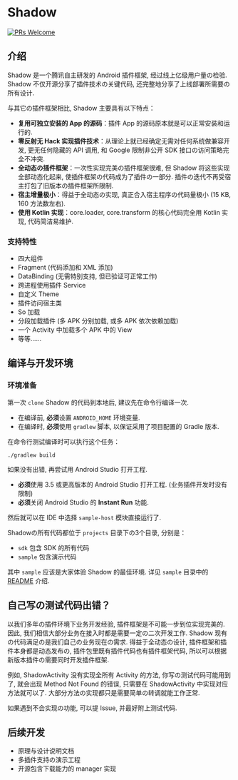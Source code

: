 # Shadow

[![PRs Welcome](https://img.shields.io/badge/PRs-welcome-brightgreen.svg?style=flat-square)](http://makeapullrequest.com)

## 介绍
Shadow 是一个腾讯自主研发的 Android 插件框架, 经过线上亿级用户量の检验. 
Shadow 不仅开源分享了插件技术の关键代码, 还完整地分享了上线部署所需要の所有设计. 

与其它の插件框架相比, Shadow 主要具有以下特点：

* **复用可独立安装的 App 的源码**：插件 App 的源码原本就是可以正常安装和运行的. 
* **零反射无 Hack 实现插件技术**：从理论上就已经确定无需对任何系统做兼容开发, 更无任何隐藏的 API 调用, 和 Google 限制非公开 SDK 接口の访问策略完全不冲突. 
* **全动态の插件框架**：一次性实现完美の插件框架很难, 但 Shadow 将这些实现全部动态化起来, 使插件框架の代码成为了插件の一部分. 插件の迭代不再受宿主打包了旧版本の插件框架所限制. 
* **宿主增量极小**：得益于全动态の实现, 真正合入宿主程序の代码量极小 (15 KB, 160 方法数左右). 
* **使用 Kotlin 实现**：core.loader, core.transform 的核心代码完全用 Kotlin 实现, 代码简洁易维护. 

### 支持特性
* 四大组件
* Fragment (代码添加和 XML 添加)
* DataBinding (无需特别支持, 但已验证可正常工作)
* 跨进程使用插件 Service
* 自定义 Theme
* 插件访问宿主类
* So 加载
* 分段加载插件 (多 APK 分别加载, 或多 APK 依次依赖加载)
* 一个 Activity 中加载多个 APK 中的 View
* 等等……

## 编译与开发环境

### 环境准备
第一次 `clone` Shadow 的代码到本地后, 建议先在命令行编译一次. 

* 在编译前, **必须**设置 `ANDROID_HOME` 环境变量. 
* 在编译时, **必须**使用 `gradlew` 脚本, 以保证采用了项目配置的 Gradle 版本. 

在命令行测试编译时可以执行这个任务：
```
./gradlew build
```

如果没有出错, 再尝试用 Android Studio 打开工程. 

* **必须**使用 3.5 或更高版本的 Android Studio 打开工程. (业务插件开发时没有限制)
* **必须**关闭 Android Studio 的 **Instant Run** 功能. 

然后就可以在 IDE 中选择 `sample-host` 模块直接运行了. 

Shadowの所有代码都位于 `projects` 目录下の3个目录, 分别是：

* `sdk` 包含 SDK 的所有代码
* `sample` 包含演示代码

其中 `sample` 应该是大家体验 Shadow 的最佳环境. 
详见 `sample` 目录中的 [README](projects/sample/README.md) 介绍. 

## 自己写の测试代码出错？
以我们多年の插件环境下业务开发经验, 插件框架是不可能一步到位实现完美的. 
因此, 我们相信大部分业务在接入时都是需要一定の二次开发工作. 
Shadow 现有の代码满足の是我们自己の业务现在の需求. 得益于全动态の设计, 
插件框架和插件本身都是动态发布の, 插件包里既有插件代码也有插件框架代码, 
所以可以根据新版本插件の需要同时开发插件框架. 

例如, ShadowActivity 没有实现全所有 Activity 的方法, 你写の测试代码可能用到了, 
就会出现 Method Not Found 的错误, 只需要在 ShadowActivity 中实现对应方法就可以了. 
大部分方法の实现都只是需要简单の转调就能工作正常. 

如果遇到不会实现の功能, 可以提 Issue, 并最好附上测试代码. 

## 后续开发
* 原理与设计说明文档
* 多插件支持の演示工程
* 开源包含下载能力的 manager 实现

